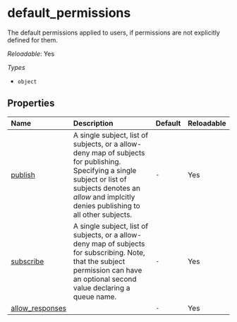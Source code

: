 # default_permissions

The default permissions applied to users, if permissions are
not explicitly defined for them.

*Reloadable*: Yes

*Types*

- `object`


## Properties

| Name | Description | Default | Reloadable |
| :--- | :---------- | :------ | :--------- |
| [publish](/ref/config/leafnodes/authorization/default_permissions/publish) | A single subject, list of subjects, or a allow-deny map of subjects for publishing. Specifying a single subject or list of subjects denotes an *allow* and implcitly denies publishing to all other subjects. | `-` | Yes |
| [subscribe](/ref/config/leafnodes/authorization/default_permissions/subscribe) | A single subject, list of subjects, or a allow-deny map of subjects for subscribing. Note, that the subject permission can have an optional second value declaring a queue name. | `-` | Yes |
| [allow_responses](/ref/config/leafnodes/authorization/default_permissions/allow_responses) |  | `-` | Yes |

